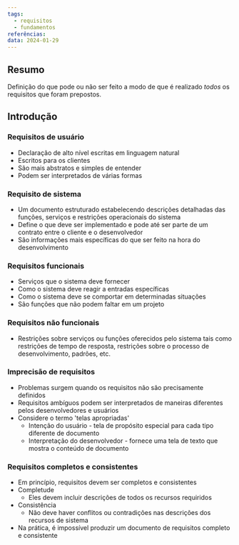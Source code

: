 ```yaml
---
tags:
  - requisitos
  - fundamentos
referências: 
data: 2024-01-29
---
```

## Resumo

Definição do que pode ou não ser feito a modo de que é realizado *todos* os requisitos que foram prepostos.
## Introdução

### Requisitos de usuário
- Declaração de alto nível escritas em linguagem natural
- Escritos para os clientes
- São mais abstratos e simples de entender
- Podem ser interpretados de várias formas
### Requisito de sistema
- Um documento estruturado estabelecendo descrições detalhadas das funções, serviços e restrições operacionais do sistema
- Define o que deve ser implementado e pode até ser parte de um contrato entre o cliente e o desenvolvedor
- São informações mais específicas do que ser feito na hora do desenvolvimento
### Requisitos funcionais
- Serviços que o sistema deve fornecer
- Como o sistema deve reagir a entradas específicas
- Como o sistema deve se comportar em determinadas situações
- São funções que não podem faltar em um projeto
### Requisitos não funcionais
- Restrições sobre serviços ou funções oferecidos pelo sistema tais como restrições de tempo de resposta, restrições sobre o processo de desenvolvimento, padrões, etc.
### Imprecisão de requisitos
- Problemas surgem quando os requisitos não são precisamente definidos
- Requisitos ambíguos podem ser interpretados de maneiras diferentes pelos desenvolvedores e usuários
- Considere o termo 'telas apropriadas'
	- Intenção do usuário - tela de propósito especial para cada tipo diferente de documento
	- Interpretação do desenvolvedor - fornece uma tela de texto que mostra o conteúdo de documento
### Requisitos completos e consistentes
- Em princípio, requisitos devem ser completos e consistentes
- Completude
	- Eles devem incluir descrições de todos os recursos requiridos
- Consistência
	- Não deve haver conflitos ou contradições nas descrições dos recursos de sistema
- Na prática, é impossível produzir um documento de requisitos completo e consistente